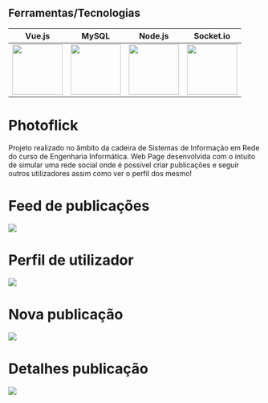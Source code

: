 ## Ferramentas/Tecnologias
| Vue.js | MySQL | Node.js | Socket.io
| --- | --- | --- | --- |
| <img src="https://cdn-images-1.medium.com/max/672/1*GrnZQhGidCAjnfE7CUyzcA.png" width=100 height=100> | <img src="https://d1q6f0aelx0por.cloudfront.net/product-logos/0dd7193f-e747-4a15-b797-818b9fac3656-mysql.png" width=100 height=100> | <img src="https://d2eip9sf3oo6c2.cloudfront.net/tags/images/000/000/256/square_256/nodejslogo.png" width=100 height=100> | <img src="https://hackr.io/tutorials/socket-io/logo-socket-io.svg?ver=1557508427" width=100 height=100>


# Photoflick
Projeto realizado no âmbito da cadeira de Sistemas de Informação em Rede do curso de Engenharia Informática.
Web Page desenvolvida com o intuito de simular uma rede social onde é possível criar publicações e seguir outros utilizadores assim como ver o perfil dos mesmo!

# Feed de publicações
![](https://user-images.githubusercontent.com/29258150/59645934-5b8d6780-916c-11e9-86a1-fc705fb3d80b.png)

# Perfil de utilizador
![](https://user-images.githubusercontent.com/29258150/59645975-98f1f500-916c-11e9-89ab-7432817e5157.png)

# Nova publicação
![](https://user-images.githubusercontent.com/29258150/59646058-00a84000-916d-11e9-96c3-142292314ca7.png)

# Detalhes publicação
![](https://user-images.githubusercontent.com/29258150/59646090-2f261b00-916d-11e9-950a-c4e3435905c1.png)
